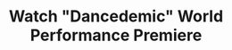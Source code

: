 ---
title : Watch "Dancedemic" World Performance Premiere
link  : /blog/dancedemic-art-a-hack-live/
feature-position : 2
---